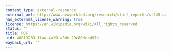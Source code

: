 ```yaml
---
content_type: external-resource
external_url: http://www.newyorkfed.org/research/staff_reports/sr245.pdf
has_external_license_warning: true
license: https://en.wikipedia.org/wiki/All_rights_reserved
status: ''
title: PDF
uid: 48819283-ffaa-4a19-a8de-29c80dee497b
wayback_url: ''
---
```

